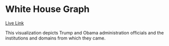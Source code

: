 # White House Graph

[Live Link](http://white-house-graph.herokuapp.com)

This visualization depicts Trump and Obama administration officials and the institutions and domains from which they came.
